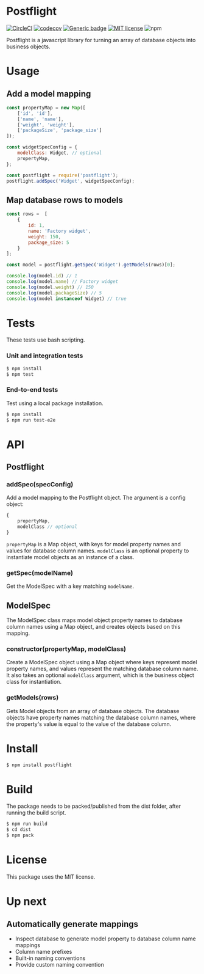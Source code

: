 # Postflight

[![CircleCI](https://circleci.com/gh/marcusfoertsch/postflight/tree/master.svg?style=shield)](https://circleci.com/gh/marcusfoertsch/postflight/tree/master) [![codecov](https://codecov.io/gh/marcusfoertsch/postflight/branch/master/graph/badge.svg)](https://codecov.io/gh/marcusfoertsch/postflight) [![Generic badge](https://img.shields.io/badge/style-Airbnb-green.svg)](https://shields.io/) [![MIT license](https://img.shields.io/badge/License-MIT-blue.svg)](https://lbesson.mit-license.org/) ![npm](https://img.shields.io/npm/v/postflight)

Postflight is a javascript library for turning an array of database objects into business objects.

# Usage

## Add a model mapping
```javascript
const propertyMap = new Map([
    ['id', 'id'],
    ['name', 'name'],
    ['weight', 'weight'],
    ['packageSize', 'package_size']
]);

const widgetSpecConfig = {
    modelClass: Widget, // optional
    propertyMap,
};

const postflight = require('postflight');
postflight.addSpec('Widget', widgetSpecConfig);
```

## Map database rows to models

```javascript
const rows =  [
    {
        id: 1,
        name: 'Factory widget',
        weight: 150,
        package_size: 5
    }
];

const model = postflight.getSpec('Widget').getModels(rows)[0];

console.log(model.id) // 1
console.log(model.name) // Factory widget
console.log(model.weight) // 150
console.log(model.packageSize) // 5
console.log(model instanceof Widget) // true
```
    

# Tests

These tests use bash scripting.

### Unit and integration tests

```bash
$ npm install
$ npm test
```

### End-to-end tests

Test using a local package installation.

```bash
$ npm install
$ npm run test-e2e
```

# API

## Postflight 

### addSpec(specConfig)

Add a model mapping to the Postflight object. The argument is a config object:

```javascript
{
    propertyMap,
    modelClass // optional
}
```

`propertyMap` is a Map object, with keys for model property names and values for database column names.
`modelClass` is an optional property to instantiate model objects as an instance of a class.

### getSpec(modelName)

Get the ModelSpec with a key matching `modelName`.

## ModelSpec

The ModelSpec class maps model object property names to database column names using a Map object, and creates objects based on this mapping.

### constructor(propertyMap, modelClass)

Create a ModelSpec object using a Map object where keys represent model property names, and values represent the matching database column name. It also takes an optional `modelClass` argument, which is the business object class for instantiation.

### getModels(rows)

Gets Model objects from an array of database objects. The database objects have property names matching the database column names, where the property's value is equal to the value of the database column.

# Install

```bash
$ npm install postflight
```

# Build

The package needs to be packed/published from the dist folder, after running the build script.

```bash
$ npm run build
$ cd dist
$ npm pack
```

# License

This package uses the MIT license.

# Up next

## Automatically generate mappings

* Inspect database to generate model property to database column name mappings
* Column name prefixes
* Built-in naming conventions
* Provide custom naming convention